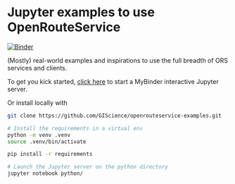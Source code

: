 # Jupyter examples to use OpenRouteService
[![Binder](https://mybinder.org/badge_logo.svg)](https://mybinder.org/v2/gh/GIScience/openrouteservice-examples/master?filepath=python)

(Mostly) real-world examples and inspirations to use the full breadth of ORS services and clients.

To get you kick started, [click here](https://mybinder.org/v2/gh/GIScience/openrouteservice-examples/master?filepath=python) to start a MyBinder interactive Jupyter server.

Or install locally with 

```bash
git clone https://github.com/GIScience/openrouteservice-examples.git

# Install the requirements in a virtual env
python -m venv .venv
source .venv/bin/activate

pip install -r requirements

# Launch the Jupyter server on the python directory
jupyter notebook python/

```
